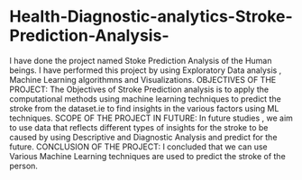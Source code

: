 # Health-Diagnostic-analytics-Stroke-Prediction-Analysis-
I have done the project named Stoke Prediction Analysis of the Human beings. I have performed this project by using Exploratory Data analysis , Machine Learning algorithmns and Visualizations.
OBJECTIVES OF THE PROJECT:
The Objectives of Stroke Prediction analysis is to apply the computational methods using machine learning techniques to predict the stroke from the dataset.ie to find insights in the various factors using ML techniques.
SCOPE OF THE PROJECT IN FUTURE:
In future studies , we aim to use data that reflects different types of insights for the stroke to be caused by using Descriptive and Diagnostic Analysis and predict for the future.
CONCLUSION OF THE PROJECT:
I concluded that we can use Various Machine Learning techniques are used to predict the stroke of the person.
